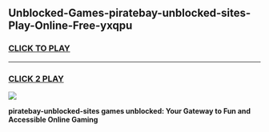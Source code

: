 
## Unblocked-Games-piratebay-unblocked-sites-Play-Online-Free-yxqpu
<h3>
<a href="https://premium76.site?title=piratebay-unblocked-sites&ref=26A">CLICK TO PLAY</a></h3>
<hr>

<h3>
<a href="https://premium76.site?title=piratebay-unblocked-sites&ref=26A">CLICK 2 PLAY</a>
  
</h3>

<a href="https://premium76.site?title=piratebay-unblocked-sites&ref=26A"><img src="https://clearcache.store/games.png"></a>


**piratebay-unblocked-sites games unblocked: Your Gateway to Fun and Accessible Online Gaming**
